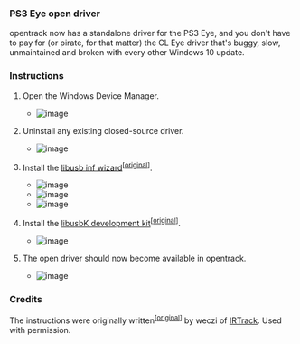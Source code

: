 ### PS3 Eye open driver

opentrack now has a standalone driver for the PS3 Eye, and you don't have to pay for (or pirate, for that matter) the CL Eye driver that's buggy, slow, unmaintained and broken with every other Windows 10 update.

### Instructions

1. Open the Windows Device Manager.

    * ![image](https://user-images.githubusercontent.com/1896811/201043795-d0aa9ad4-700b-48a4-be1d-dcf0a5cbd6cd.png)

2. Uninstall any existing closed-source driver.

    * ![image](https://user-images.githubusercontent.com/1896811/201041773-2dbfb0e4-75f9-41b2-82d2-1052f8366669.png)

3. Install the [libusb inf wizard](https://github.com/opentrack/opentrack/files/8797230/libusbK-inf-wizard.zip)<sup>\[[original](https://sourceforge.net/projects/libusbk/files/libusbK-release/3.1.0.0/)\]</sup>.

    * ![image](https://user-images.githubusercontent.com/1896811/201042346-be2f3182-392a-4333-819a-7e0ba7be46f7.png)
    * ![image](https://user-images.githubusercontent.com/1896811/201042399-a4fcbd10-d019-4f02-87f1-adcf1d3f9fb4.png)
    * ![image](https://github.com/opentrack/opentrack/assets/1896811/40a0504e-e092-4043-992f-9771875ecc97)

4. Install the [libusbK development kit](https://github.com/opentrack/opentrack/files/12601627/libusbK-3.1.0.0-setup.zip)<sup>\[[original](https://sourceforge.net/projects/libusbk/files/libusbK-release/3.1.0.0/)\]</sup>.

    * ![image](https://github.com/opentrack/opentrack/assets/1896811/f6b46deb-0875-4f0f-bd3e-58189155e499)

4. The open driver should now become available in opentrack.

    * ![image](https://user-images.githubusercontent.com/1896811/201042508-b0695163-ef45-4caa-8c61-db9681e6ed25.png)

### Credits

The instructions were originally written<sup>\[[original](https://www.irtrack.pl/download/ps3-open-driver/)\]</sup> by weczi of [IRTrack](https://www.irtrack.pl/). Used with permission.
